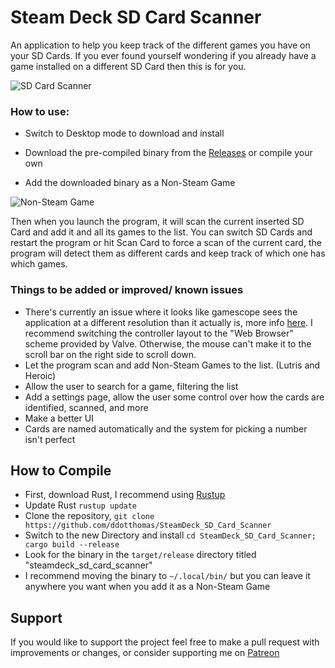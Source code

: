 # Steam Deck SD Card Scanner

 An application to help you keep track of the different games you have on your SD Cards. If you ever found yourself wondering if you already have a game installed on a different SD Card then this is for you.

<img alt="SD Card Scanner" src="https://i.imgur.com/NJYFN3t.jpg">

### How to use:

- Switch to Desktop mode to download and install
- Download the pre-compiled binary from the [Releases](https://github.com/ddotthomas/SteamDeck_SD_Card_Scanner/releases) or compile your own

- Add the downloaded binary as a Non-Steam Game

<img alt="Non-Steam Game" src="https://snowydunestorage.blob.core.windows.net/web/pinmore/howto/non-steam-1.png">

Then when you launch the program, it will scan the current inserted SD Card and add it and all its games to the list. You can switch SD Cards and restart the program or hit Scan Card to force a scan of the current card, the program will detect them as different cards and keep track of which one has which games.

### Things to be added or improved/ known issues

- There's currently an issue where it looks like gamescope sees the application at a different resolution than it actually is, more info [here](https://www.reddit.com/r/SteamDeck/comments/10jk36q/having_issues_with_the_windows_size_while/). I recommend switching the controller layout to the "Web Browser" scheme provided by Valve. Otherwise, the mouse can't make it to the scroll bar on the right side to scroll down.
- Let the program scan and add Non-Steam Games to the list. (Lutris and Heroic)
- Allow the user to search for a game, filtering the list
- Add a settings page, allow the user some control over how the cards are identified, scanned, and more
- Make a better UI
- Cards are named automatically and the system for picking a number isn't perfect

## How to Compile

- First, download Rust, I recommend using [Rustup](https://www.rust-lang.org/tools/install)
- Update Rust ```rustup update```
- Clone the repository, ```git clone https://github.com/ddotthomas/SteamDeck_SD_Card_Scanner```
- Switch to the new Directory and install ```cd SteamDeck_SD_Card_Scanner; cargo build --release```
- Look for the binary in the ```target/release``` directory titled "steamdeck_sd_card_scanner"
- I recommend moving the binary to ```~/.local/bin/``` but you can leave it anywhere you want when you add it as a Non-Steam Game

## Support

If you would like to support the project feel free to make a pull request with improvements or changes, or consider supporting me on [Patreon](https://www.patreon.com/ddotthomas)


